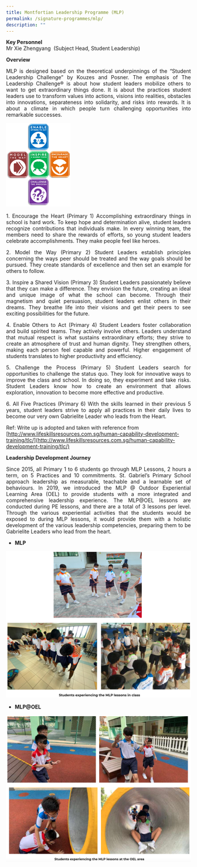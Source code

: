```yaml
---
title: Montfortian Leadership Programme (MLP)
permalink: /signature-programmes/mlp/
description: ""
---
```

**Key Personnel**   
Mr Xie Zhengyang  (Subject Head, Student Leadership)  

**Overview**
<p align="justify">
MLP is designed based on the theoretical underpinnings of the “Student Leadership Challenge” by Kouzes and Posner. The emphasis of The Leadership Challenge® is about how student leaders mobilize others to want to get extraordinary things done. It is about the practices student leaders use to transform values into actions, visions into realities, obstacles into innovations, separateness into solidarity, and risks into rewards. It is about a climate in which people turn challenging opportunities into remarkable successes. </p>

<img src="/images/TLC%20Framework.png" 
     style="width:35%">

<p align="justify">
1. Encourage the Heart (Primary 1)  
Accomplishing extraordinary things in school is hard work. To keep hope and determination alive, student leaders recognize contributions that individuals make. In every winning team, the members need to share the rewards of efforts, so young student leaders celebrate accomplishments. They make people feel like heroes.  </p>
 <p align="justify">
2. Model the Way (Primary 2)  
Student Leaders establish principles concerning the ways peer should be treated and the way goals should be pursued. They create standards of excellence and then set an example for others to follow.  </p>
  <p align="justify">
3. Inspire a Shared Vision (Primary 3)  
Student Leaders passionately believe that they can make a difference. They envision the future, creating an ideal and unique image of what the school can become. Through their magnetism and quiet persuasion, student leaders enlist others in their dreams. They breathe life into their visions and get their peers to see exciting possibilities for the future. </p>
<p align="justify">
4. Enable Others to Act (Primary 4)    
Student Leaders foster collaboration and build spirited teams. They actively involve others. Leaders understand that mutual respect is what sustains extraordinary efforts; they strive to create an atmosphere of trust and human dignity. They strengthen others, making each person feel capable and powerful. Higher engagement of students translates to higher productivity and efficiency.  </p>

  
<p align="justify">
5. Challenge the Process (Primary 5)   
Student Leaders search for opportunities to challenge the status quo. They look for innovative ways to improve the class and school. In doing so, they experiment and take risks. Student Leaders know how to create an environment that allows exploration, innovation to become more effective and productive.  </p>

  
<p align="justify">
6. All Five Practices (Primary 6)     
With the skills learned in their previous 5 years, student leaders strive to apply all practices in their daily lives to become our very own Gabrielite Leader who leads from the Heart.  </p>

  

Ref: Write up is adopted and taken with reference from    
[http://www.lifeskillsresources.com.sg/human-capability-development-training/tlc/](http://www.lifeskillsresources.com.sg/human-capability-development-training/tlc/)


**Leadership Development Journey**
<p align="justify">
Since 2015, all Primary 1 to 6 students go through MLP Lessons, 2 hours a term, on 5 Practices and 10 commitments. St. Gabriel’s Primary School approach leadership as measurable, teachable and a learnable set of behaviours. In 2019, we introduced the MLP @ Outdoor Experiential Learning Area (OEL) to provide students with a more integrated and comprehensive leadership experience. The MLP@OEL lessons are conducted during PE lessons, and there are a total of 3 lessons per level. Through the various experiential activities that the students would be exposed to during MLP lessons, it would provide them with a holistic development of the various leadership competencies, preparing them to be Gabrielite Leaders who lead from the heart.   </p>

  

* **MLP**

![](/images/mlp1.png)

* **MLP@OEL**

![](/images/mlp2.png)